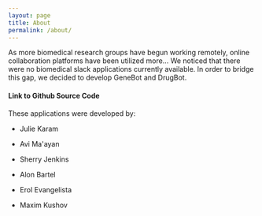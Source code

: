 ```yaml
---
layout: page
title: About
permalink: /about/
---
```


As more biomedical research groups have begun working remotely, online collaboration platforms have been utilized more... We noticed that there were no biomedical slack applications currently available. In order to bridge this gap, we decided to develop GeneBot and DrugBot. 

#### Link to Github Source Code

These applications were developed by: 
- Julie Karam

- Avi Ma'ayan 
- Sherry Jenkins

- Alon Bartel
- Erol Evangelista
- Maxim Kushov
